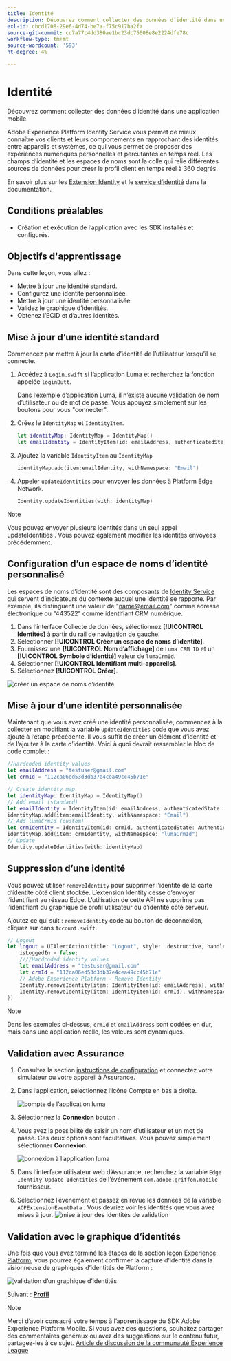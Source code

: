 ```yaml
---
title: Identité
description: Découvrez comment collecter des données d’identité dans une application mobile.
exl-id: cbcd1708-29e6-4d74-be7a-f75c917ba2fa
source-git-commit: cc7a77c4dd380ae1bc23dc75608e8e2224dfe78c
workflow-type: tm+mt
source-wordcount: '593'
ht-degree: 4%

---
```


# Identité

Découvrez comment collecter des données d’identité dans une application mobile.

Adobe Experience Platform Identity Service vous permet de mieux connaître vos clients et leurs comportements en rapprochant des identités entre appareils et systèmes, ce qui vous permet de proposer des expériences numériques personnelles et percutantes en temps réel. Les champs d’identité et les espaces de noms sont la colle qui relie différentes sources de données pour créer le profil client en temps réel à 360 degrés.

En savoir plus sur les [Extension Identity](https://aep-sdks.gitbook.io/docs/foundation-extensions/identity-for-edge-network) et le [service d’identité](https://experienceleague.adobe.com/docs/experience-platform/identity/home.html?lang=fr) dans la documentation.

## Conditions préalables

* Création et exécution de l’application avec les SDK installés et configurés.

## Objectifs d&#39;apprentissage

Dans cette leçon, vous allez :

* Mettre à jour une identité standard.
* Configurez une identité personnalisée.
* Mettre à jour une identité personnalisée.
* Validez le graphique d’identités.
* Obtenez l’ECID et d’autres identités.

## Mise à jour d’une identité standard

Commencez par mettre à jour la carte d’identité de l’utilisateur lorsqu’il se connecte.

1. Accédez à `Login.swift` si l’application Luma et recherchez la fonction appelée `loginButt`.

   Dans l’exemple d’application Luma, il n’existe aucune validation de nom d’utilisateur ou de mot de passe. Vous appuyez simplement sur les boutons pour vous &quot;connecter&quot;.

1. Créez le `IdentityMap` et `IdentityItem`.

   ```swift
   let identityMap: IdentityMap = IdentityMap()
   let emailIdentity = IdentityItem(id: emailAddress, authenticatedState: AuthenticatedState.authenticated)
   ```

1. Ajoutez la variable `IdentityItem` au `IdentityMap`

   ```swift
   identityMap.add(item:emailIdentity, withNamespace: "Email")
   ```

1. Appeler `updateIdentities` pour envoyer les données à Platform Edge Network.

   ```swift
   Identity.updateIdentities(with: identityMap)
   ```

>[!NOTE]
>
>Vous pouvez envoyer plusieurs identités dans un seul appel updateIdentities . Vous pouvez également modifier les identités envoyées précédemment.


## Configuration d’un espace de noms d’identité personnalisé

Les espaces de noms d’identité sont des composants de [Identity Service](https://experienceleague.adobe.com/docs/experience-platform/identity/home.html?lang=en) qui servent d’indicateurs du contexte auquel une identité se rapporte. Par exemple, ils distinguent une valeur de &quot;name@email.com&quot; comme adresse électronique ou &quot;443522&quot; comme identifiant CRM numérique.

1. Dans l’interface Collecte de données, sélectionnez **[!UICONTROL Identités]** à partir du rail de navigation de gauche.
1. Sélectionner **[!UICONTROL Créer un espace de noms d’identité]**.
1. Fournissez une **[!UICONTROL Nom d’affichage]** de `Luma CRM ID` et un **[!UICONTROL Symbole d’identité]** valeur de `lumaCrmId`.
1. Sélectionner **[!UICONTROL Identifiant multi-appareils]**.
1. Sélectionnez **[!UICONTROL Créer]**.

![créer un espace de noms d’identité](assets/mobile-identity-create.png)

## Mise à jour d’une identité personnalisée

Maintenant que vous avez créé une identité personnalisée, commencez à la collecter en modifiant la variable `updateIdentities` code que vous avez ajouté à l’étape précédente. Il vous suffit de créer un élément d’identité et de l’ajouter à la carte d’identité. Voici à quoi devrait ressembler le bloc de code complet :

```swift
//Hardcoded identity values
let emailAddress = "testuser@gmail.com"
let crmId = "112ca06ed53d3db37e4cea49cc45b71e"

// Create identity map
let identityMap: IdentityMap = IdentityMap()
// Add email (standard)
let emailIdentity = IdentityItem(id: emailAddress, authenticatedState: AuthenticatedState.authenticated)
identityMap.add(item:emailIdentity, withNamespace: "Email")
// Add lumaCrmId (custom)
let crmIdentity = IdentityItem(id: crmId, authenticatedState: AuthenticatedState.authenticated)
identityMap.add(item: crmIdentity, withNamespace: "lumaCrmId")
// Update
Identity.updateIdentities(with: identityMap)
```

## Suppression d’une identité

Vous pouvez utiliser `removeIdentity` pour supprimer l’identité de la carte d’identité côté client stockée. L’extension Identity cesse d’envoyer l’identifiant au réseau Edge. L’utilisation de cette API ne supprime pas l’identifiant du graphique de profil utilisateur ou d’identité côté serveur.

Ajoutez ce qui suit : `removeIdentity` code au bouton de déconnexion, cliquez sur dans `Account.swift`.

```swift
// Logout
let logout = UIAlertAction(title: "Logout", style: .destructive, handler: { (action) -> Void in
    isLoggedIn = false;
    ////Hardcoded identity values
    let emailAddress = "testuser@gmail.com"
    let crmId = "112ca06ed53d3db37e4cea49cc45b71e"
    // Adobe Experience Platform - Remove Identity
    Identity.removeIdentity(item: IdentityItem(id: emailAddress), withNamespace: "Email")
    Identity.removeIdentity(item: IdentityItem(id: crmId), withNamespace: "lumaCrmId")
})
```

>[!NOTE]
>Dans les exemples ci-dessus, `crmId` et `emailAddress` sont codées en dur, mais dans une application réelle, les valeurs sont dynamiques.

## Validation avec Assurance

1. Consultez la section [instructions de configuration](assurance.md) et connectez votre simulateur ou votre appareil à Assurance.
1. Dans l’application, sélectionnez l’icône Compte en bas à droite.

   ![compte de l’application luma](assets/mobile-identity-login.png)
1. Sélectionnez la **Connexion** bouton .
1. Vous avez la possibilité de saisir un nom d’utilisateur et un mot de passe. Ces deux options sont facultatives. Vous pouvez simplement sélectionner **Connexion**.

   ![connexion à l’application luma](assets/mobile-identity-login-final.png)
1. Dans l’interface utilisateur web d’Assurance, recherchez la variable `Edge Identity Update Identities` de l’événement `com.adobe.griffon.mobile` fournisseur.
1. Sélectionnez l’événement et passez en revue les données de la variable `ACPExtensionEventData` . Vous devriez voir les identités que vous avez mises à jour.
   ![mise à jour des identités de validation](assets/mobile-identity-validate-assurance.png)

## Validation avec le graphique d’identités

Une fois que vous avez terminé les étapes de la section [leçon Experience Platform](platform.md), vous pourrez également confirmer la capture d’identité dans la visionneuse de graphiques d’identités de Platform :

![validation d’un graphique d’identités](assets/mobile-identity-validate.png)


Suivant : **[Profil](profile.md)**

>[!NOTE]
>
>Merci d’avoir consacré votre temps à l’apprentissage du SDK Adobe Experience Platform Mobile. Si vous avez des questions, souhaitez partager des commentaires généraux ou avez des suggestions sur le contenu futur, partagez-les à ce sujet. [Article de discussion de la communauté Experience League](https://experienceleaguecommunities.adobe.com/t5/adobe-experience-platform-launch/tutorial-discussion-implement-adobe-experience-cloud-in-mobile/td-p/443796)